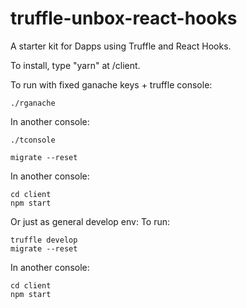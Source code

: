 # truffle-unbox-react-hooks

A starter kit for Dapps using Truffle and React Hooks.

To install, type "yarn" at /client.

To run with fixed ganache keys + truffle console:
```
./rganache
```
In another console:
```
./tconsole

migrate --reset
```
In another console:
```
cd client
npm start
```


Or just as general develop env:
To run:
```
truffle develop
migrate --reset
```

In another console:
```
cd client
npm start
```
